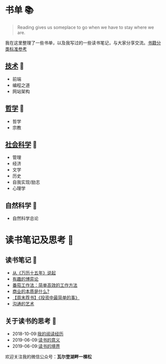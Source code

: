 # 书单 :books:

>Reading gives us someplace to go when we have to stay where we are.
>

我在这里整理了一些书单，以及我写过的一些读书笔记，与大家分享交流。[书籍分类标准参考](https://zhidao.baidu.com/question/25737511.html)

## [技术](./technology) :blue_book:
* 前端
* 编程之道
* 网站架构


## [哲学](./philosophy) :green_book:
* 哲学
* 宗教

## [社会科学](./social-sciences) :notebook:
* 管理
* 经济
* 文学
* 历史
* 自我实现/励志
* 心理学

## 自然科学 :closed_book:
* 自然科学总论


# 读书笔记及思考 :bookmark:

## 读书笔记 :orange_book:
* [从《万历十五年》说起](https://mp.weixin.qq.com/s?__biz=MzIxNzQ4NzYxNA==&mid=2247483787&idx=1&sn=7d9d22f73ded749e876f582e66a4a76c&chksm=97f8401aa08fc90ca68adc6758c89248730606c332cd16f1cef71139bd4a4d6b1d68ee6ae687&token=1246786314&lang=zh_CN#rd)
* [有趣的博弈论](https://mp.weixin.qq.com/s?__biz=MzIxNzQ4NzYxNA==&mid=2247483822&idx=1&sn=019ace77deda959e20317fd95ca36c0f&chksm=97f8403fa08fc929f56dd2b9238af1cda59ae741a134034f67b3af9c4b3419a8204d7f6fe2e4&token=1246786314&lang=zh_CN#rd)
* [番茄工作法：简单高效的工作方法](https://mp.weixin.qq.com/s?__biz=MzIxNzQ4NzYxNA==&mid=2247483857&idx=1&sn=fe870f12298d786dddd54e41696914cb&chksm=97f84040a08fc956d2e981c421ed88ded8ce902a96b7a6d4c4d3c72715d64b3acb6067f78731&token=1246786314&lang=zh_CN#rd)
* [商业的本质是什么?](https://mp.weixin.qq.com/s?__biz=MzIxNzQ4NzYxNA==&mid=2247483867&idx=1&sn=d2f57dde02f24a7089f8df1d302c0444&chksm=97f8404aa08fc95cdcecb7801dc05a1e2f4226ce9c71ca308253789ee8877a19fe5f87e339fa&token=1246786314&lang=zh_CN#rd)
* [【周末荐书】《投资中最简单的事》](https://mp.weixin.qq.com/s?__biz=MzIxNzQ4NzYxNA==&mid=2247483950&idx=1&sn=04b7342d6e2ca8f749b0e8b9112749eb&chksm=97f843bfa08fcaa9c6d3ce81852aace862ba9deb5b6fec8bf6d756abfe9c573f4234078b791c&token=1246786314&lang=zh_CN#rd)
* [沟通的艺术](https://mp.weixin.qq.com/s?__biz=MzIxNzQ4NzYxNA==&mid=2247483958&idx=1&sn=38a3168e27765e094fe35287a87ac22c&chksm=97f843a7a08fcab1e11a9bd472ed73fdd6fcce59bb1649d0ac4fd13ad6865a3efb318b9fa901&token=1246786314&lang=zh_CN#rd)

## 关于读书的思考 :notebook_with_decorative_cover:
* 2018-10-09:[我的阅读经历](./reading-and-thinking/my-reading-experience.md)
* 2019-06-09:[读书的意义](./reading-and-thinking/why-u-want-read.md)
* 2019-06-09:[读书的境界](./reading-and-thinking/how-to-read-a-book.md)


欢迎关注我的微信公众号：**瓦尔登湖畔一棵松**
